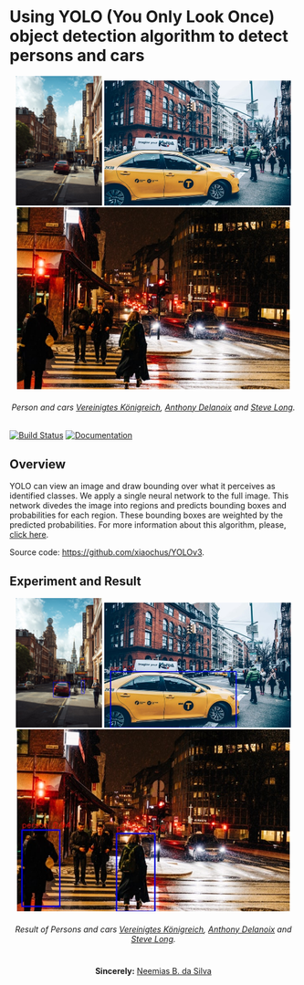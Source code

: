 # Using YOLO (You Only Look Once) object detection algorithm to detect persons and cars

<p align="center"><img src="images/person-car.jpg" width="30%" height="45%">  <img src="images/person-car-01.jpg" width="65%" height="65%"> <img src="images/person-car-02.jpg" width="95%" height="45%"></p> 
<h6 align="center">Person and cars <a href="https://unsplash.com/photos/AvHBdfZ0HAQ">Vereinigtes Königreich</a>, <a href="https://unsplash.com/photos/X-vNntrloZk">Anthony Delanoix</a> and <a href="https://unsplash.com/photos/2j1SsDAh9_k">Steve Long</a>.</h6>

[![Build Status](https://travis-ci.org/keras-team/keras.svg?branch=master)](https://travis-ci.org/keras-team/keras) [![Documentation](https://img.shields.io/badge/api-reference-blue.svg)](https://www.tensorflow.org/api_docs/)

## Overview

YOLO can view an image and draw bounding over what it perceives as identified classes. We apply a single neural network to the full image. This network divedes the image into regions and predicts bounding boxes and probabilities for each region. These bounding boxes are weighted by the predicted probabilities. For more information about this algorithm, please, [click here](https://arxiv.org/abs/1804.02767).

Source code: https://github.com/xiaochus/YOLOv3.

## Experiment and Result

<p align="center"><img src="images/result/person-car.jpg" width="30%" height="45%">  <img src="images/result/person-car-01.jpg" width="65%" height="65%"> <img src="images/result/person-car-02.jpg" width="95%" height="45%"></p> 
<h6 align="center">Result of Persons and cars <a href="https://unsplash.com/photos/AvHBdfZ0HAQ">Vereinigtes Königreich</a>, <a href="https://unsplash.com/photos/X-vNntrloZk">Anthony Delanoix</a> and <a href="https://unsplash.com/photos/2j1SsDAh9_k">Steve Long</a>.</h6>

#

<p align="center"><b>Sincerely:</b> <a href="https://github.com/neemiasbsilva">Neemias B. da Silva</a></p>

#
